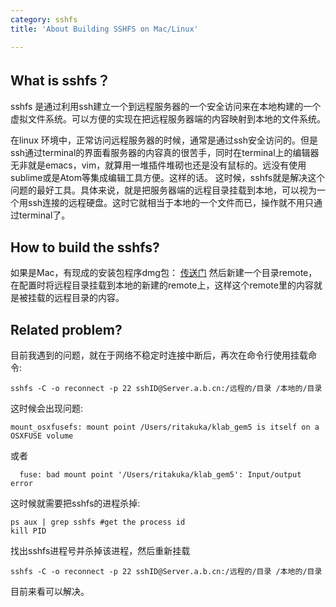 ```yaml
---
category: sshfs
title: 'About Building SSHFS on Mac/Linux'

---
```


## What is sshfs？

sshfs 是通过利用ssh建立一个到远程服务器的一个安全访问来在本地构建的一个虚拟文件系统。可以方便的实现在把远程服务器端的内容映射到本地的文件系统。

在linux 环境中，正常访问远程服务器的时候，通常是通过ssh安全访问的。但是ssh通过terminal的界面看服务器的内容真的很苦手，同时在terminal上的编辑器无非就是emacs，vim，就算用一堆插件堆砌也还是没有鼠标的。远没有使用sublime或是Atom等集成编辑工具方便。这样的话。 这时候，sshfs就是解决这个问题的最好工具。具体来说，就是把服务器端的远程目录挂载到本地，可以视为一个用ssh连接的远程硬盘。这时它就相当于本地的一个文件而已，操作就不用只通过terminal了。

## How to build the sshfs?

如果是Mac，有现成的安装包程序dmg包：
[传送门]( https://code.google.com/archive/p/macfuse/downloads )
然后新建一个目录remote，在配置时将远程目录挂载到本地的新建的remote上，这样这个remote里的内容就是被挂载的远程目录的内容。

## Related problem?

目前我遇到的问题，就在于网络不稳定时连接中断后，再次在命令行使用挂载命令:
```shell
sshfs -C -o reconnect -p 22 sshID@Server.a.b.cn:/远程的/目录 /本地的/目录
```

这时候会出现问题:
```shell
mount_osxfusefs: mount point /Users/ritakuka/klab_gem5 is itself on a OSXFUSE volume
```
或者
```shell
  fuse: bad mount point '/Users/ritakuka/klab_gem5': Input/output error
```

这时候就需要把sshfs的进程杀掉:
```shell
ps aux | grep sshfs #get the process id
kill PID
```

找出sshfs进程号并杀掉该进程，然后重新挂载
```shell
sshfs -C -o reconnect -p 22 sshID@Server.a.b.cn:/远程的/目录 /本地的/目录
```

目前来看可以解决。
